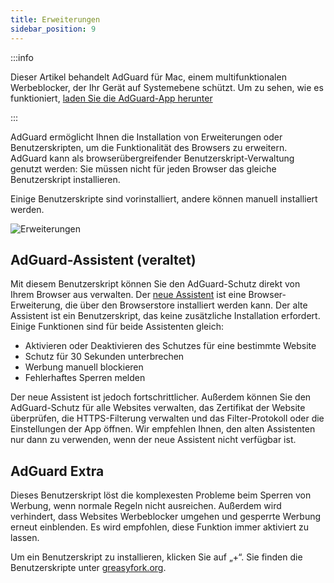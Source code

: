 ```yaml
---
title: Erweiterungen
sidebar_position: 9
---
```


:::info

Dieser Artikel behandelt AdGuard für Mac, einem multifunktionalen Werbeblocker, der Ihr Gerät auf Systemebene schützt. Um zu sehen, wie es funktioniert, [laden Sie die AdGuard-App herunter](https://agrd.io/download-kb-adblock)

:::

AdGuard ermöglicht Ihnen die Installation von Erweiterungen oder Benutzerskripten, um die Funktionalität des Browsers zu erweitern. AdGuard kann als browserübergreifender Benutzerskript-Verwaltung genutzt werden: Sie müssen nicht für jeden Browser das gleiche Benutzerskript installieren.

Einige Benutzerskripte sind vorinstalliert, andere können manuell installiert werden.

![Erweiterungen](https://cdn.adtidy.org/content/kb/ad_blocker/mac/extensions.png)

## AdGuard-Assistent (veraltet)

Mit diesem Benutzerskript können Sie den AdGuard-Schutz direkt von Ihrem Browser aus verwalten. Der [neue Assistent](/adguard-for-mac/features/browser-assistant) ist eine Browser-Erweiterung, die über den Browserstore installiert werden kann. Der alte Assistent ist ein Benutzerskript, das keine zusätzliche Installation erfordert. Einige Funktionen sind für beide Assistenten gleich:

- Aktivieren oder Deaktivieren des Schutzes für eine bestimmte Website
- Schutz für 30 Sekunden unterbrechen
- Werbung manuell blockieren
- Fehlerhaftes Sperren melden

Der neue Assistent ist jedoch fortschrittlicher. Außerdem können Sie den AdGuard-Schutz für alle Websites verwalten, das Zertifikat der Website überprüfen, die HTTPS-Filterung verwalten und das Filter-Protokoll oder die Einstellungen der App öffnen. Wir empfehlen Ihnen, den alten Assistenten nur dann zu verwenden, wenn der neue Assistent nicht verfügbar ist.

## AdGuard Extra

Dieses Benutzerskript löst die komplexesten Probleme beim Sperren von Werbung, wenn normale Regeln nicht ausreichen. Außerdem wird verhindert, dass Websites Werbeblocker umgehen und gesperrte Werbung erneut einblenden. Es wird empfohlen, diese Funktion immer aktiviert zu lassen.

Um ein Benutzerskript zu installieren, klicken Sie auf „+“. Sie finden die Benutzerskripte unter [greasyfork.org](https://greasyfork.org/).
